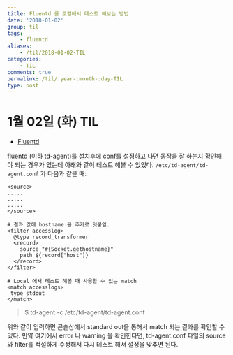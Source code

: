 ```yaml
---
title: Fluentd 를 로컬에서 테스트 해보는 방법
date: '2018-01-02'
group: til
tags:
    - fluentd
aliases:
    - /til/2018-01-02-TIL
categories:
    - TIL
comments: true
permalink: /til/:year-:month-:day-TIL
type: post
---
```



# 1월 02일 (화) TIL
- [Fluentd](https://www.fluentd.org/)

fluentd (이하 td-agent)를 설치후에 conf를 설정하고 나면 동작을 잘 하는지 확인해야 되는 경우가 있는데 아래와 같이 테스트 해볼 수 있었다.
`/etc/td-agent/td-agent.conf` 가 다음과 같을 때:

```
<source>
.....
.....
.....
</source>

# 결과 값에 hostname 을 추가로 덧붙임.
<filter accesslog>
  @type record_transformer
  <record>
    source "#{Socket.gethostname}"
    path ${record["host"]}
  </record>
</filter>

# Local 에서 테스트 해볼 때 사용할 수 있는 match
<match accesslogs>
 type stdout
</match>
```

<!--more-->

> $ td-agent -c /etc/td-agent/td-agent.conf

위와 같이 입력하면 콘솔상에서 standard out을 통해서 match 되는 결과를 확인할 수 있다. 만약 여기에서 error 나 warning 을 확인한다면,
td-agent.conf 파일의 source 와 filter를 적절하게 수정해서 다시 테스트 해서 설정을 맞추면 된다.